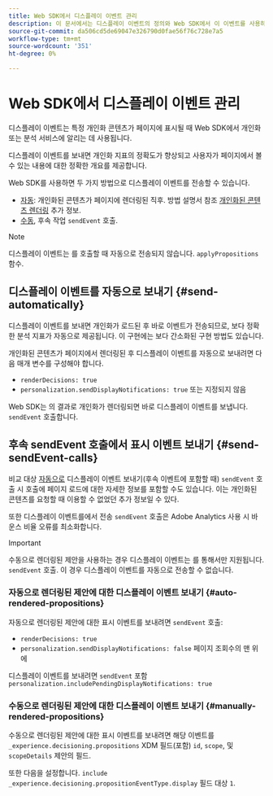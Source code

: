```yaml
---
title: Web SDK에서 디스플레이 이벤트 관리
description: 이 문서에서는 디스플레이 이벤트의 정의와 Web SDK에서 이 이벤트를 사용하는 방법에 대해 설명합니다.
source-git-commit: da506cd5de69047e326790d0fae56f76c728e7a5
workflow-type: tm+mt
source-wordcount: '351'
ht-degree: 0%

---
```



# Web SDK에서 디스플레이 이벤트 관리

디스플레이 이벤트는 특정 개인화 콘텐츠가 페이지에 표시될 때 Web SDK에서 개인화 또는 분석 서비스에 알리는 데 사용됩니다.

디스플레이 이벤트를 보내면 개인화 지표의 정확도가 향상되고 사용자가 페이지에서 볼 수 있는 내용에 대한 정확한 개요를 제공합니다.

Web SDK를 사용하면 두 가지 방법으로 디스플레이 이벤트를 전송할 수 있습니다.

* [자동](#send-automatically): 개인화된 콘텐츠가 페이지에 렌더링된 직후. 방법 설명서 참조 [개인화된 콘텐츠 렌더링](rendering-personalization-content.md) 추가 정보.
* [수동](#send-sendEvent-calls), 후속 작업 `sendEvent` 호출.

>[!NOTE]
>
>디스플레이 이벤트는 를 호출할 때 자동으로 전송되지 않습니다. `applyPropositions` 함수.

## 디스플레이 이벤트를 자동으로 보내기 {#send-automatically}

디스플레이 이벤트를 보내면 개인화가 로드된 후 바로 이벤트가 전송되므로, 보다 정확한 분석 지표가 자동으로 제공됩니다. 이 구현에는 보다 간소화된 구현 방법도 있습니다.

개인화된 콘텐츠가 페이지에서 렌더링된 후 디스플레이 이벤트를 자동으로 보내려면 다음 매개 변수를 구성해야 합니다.

* `renderDecisions: true`
* `personalization.sendDisplayNotifications: true` 또는 지정되지 않음

Web SDK는 의 결과로 개인화가 렌더링되면 바로 디스플레이 이벤트를 보냅니다. `sendEvent` 호출합니다.

## 후속 sendEvent 호출에서 표시 이벤트 보내기 {#send-sendEvent-calls}

비교 대상 [자동으로](#send-automatically) 디스플레이 이벤트 보내기(후속 이벤트에 포함할 때) `sendEvent` 호출 시 호출에 페이지 로드에 대한 자세한 정보를 포함할 수도 있습니다. 이는 개인화된 콘텐츠를 요청할 때 이용할 수 없었던 추가 정보일 수 있다.

또한 디스플레이 이벤트를에서 전송 `sendEvent` 호출은 Adobe Analytics 사용 시 바운스 비율 오류를 최소화합니다.

>[!IMPORTANT]
>
>수동으로 렌더링된 제안을 사용하는 경우 디스플레이 이벤트는 를 통해서만 지원됩니다. `sendEvent` 호출. 이 경우 디스플레이 이벤트를 자동으로 전송할 수 없습니다.

### 자동으로 렌더링된 제안에 대한 디스플레이 이벤트 보내기 {#auto-rendered-propositions}

자동으로 렌더링된 제안에 대한 표시 이벤트를 보내려면 `sendEvent` 호출:

* `renderDecisions: true`
* `personalization.sendDisplayNotifications: false` 페이지 조회수의 맨 위에

디스플레이 이벤트를 보내려면 `sendEvent` 포함 `personalization.includePendingDisplayNotifications: true`

### 수동으로 렌더링된 제안에 대한 디스플레이 이벤트 보내기 {#manually-rendered-propositions}

수동으로 렌더링된 제안에 대한 표시 이벤트를 보내려면 해당 이벤트를 `_experience.decisioning.propositions` XDM 필드(포함) `id`, `scope`, 및 `scopeDetails` 제안의 필드.

또한 다음을 설정합니다. `include _experience.decisioning.propositionEventType.display` 필드 대상 `1`.